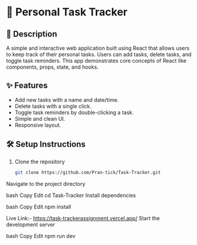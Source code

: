 # 📝 Personal Task Tracker

## 📄 Description
A simple and interactive web application built using React that allows users to keep track of their personal tasks. Users can add tasks, delete tasks, and toggle task reminders. This app demonstrates core concepts of React like components, props, state, and hooks.

## ✨ Features
- Add new tasks with a name and date/time.
- Delete tasks with a single click.
- Toggle task reminders by double-clicking a task.
- Simple and clean UI.
- Responsive layout.

## 🛠️ Setup Instructions
1. Clone the repository  
   ```bash
   git clone https://github.com/Pran-tick/Task-Tracker.git
Navigate to the project directory

bash
Copy
Edit
cd Task-Tracker
Install dependencies

bash
Copy
Edit
npm install

Live Link:-
https://task-trackerassignment.vercel.app/
Start the development server

bash
Copy
Edit
npm run dev
